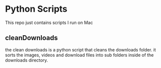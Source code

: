 # Python Scripts 
This repo just contains scripts I run on Mac 
## cleanDownloads 
the clean downloads is a python script that cleans the downloads folder. it sorts the images, videos and download files into sub folders inside of the downloads directory. 

